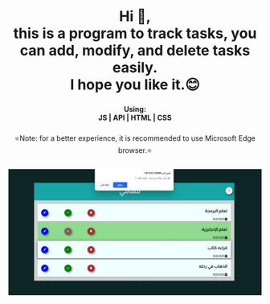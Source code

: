 <h1 align="center">Hi 👋, <br>this is a program to track tasks, you can add, modify, and delete tasks easily. <br>I hope you like it.😊</h1>

###

<h4 align="center">Using: <br>JS | API | HTML | CSS</h4>

###

<p align="center">⭐Note: for a better experience, it is recommended to use Microsoft Edge browser.⭐</p>

###
![image](https://github.com/Maha7735/ToDoList/blob/af1090235ec70e57e9440da5bb26659d7a460292/todolistProjectPic.jpg)
